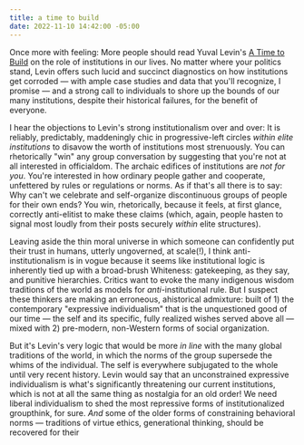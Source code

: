 ```yaml
---
title: a time to build
date: 2022-11-10 14:42:00 -05:00
---
```


Once more with feeling: More people should read Yuval Levin's [A Time to Build](https://www.basicbooks.com/titles/yuval-levin/a-time-to-build/9781541699281/) on the role of institutions in our lives. No matter where your politics stand, Levin offers such lucid and succinct diagnostics on how institutions get corroded — with ample case studies and data that you'll recognize, I promise — and a strong call to individuals to shore up the bounds of our many institutions, despite their historical failures, for the benefit of everyone. 

I hear the objections to Levin's strong institutionalism over and over: It is reliably, predictably, maddeningly chic in progressive-left circles *within elite institutions* to disavow the worth of institutions most strenuously. You can rhetorically "win" any group conversation by suggesting that you're not at all interested in officialdom. The archaic edifices of institutions are *not for you*. You're interested in how ordinary people gather and cooperate, unfettered by rules or regulations or norms. As if that's all there is to say: Why can't we celebrate and self-organize discontinuous groups of people for their own ends? You win, rhetorically, because it feels, at first glance, correctly anti-elitist to make these claims (which, again, people hasten to signal most loudly from their posts securely *within* elite structures). 

Leaving aside the thin moral universe in which someone can confidently put their trust in humans, utterly ungoverned, at scale(!), I think anti-institutionalism is in vogue because it seems like institutional logic is inherently tied up with a broad-brush Whiteness: gatekeeping, as they say, and punitive hierarchies. Critics want to evoke the many indigenous wisdom traditions of the world as models for *anti*-institutional rule. But I suspect these thinkers are making an erroneous, ahistorical admixture: built of 1) the contemporary "expressive individualism" that is the unquestioned good of our time — the self and its specific, fully realized wishes served above all — mixed with 2) pre-modern, non-Western forms of social organization.

But it's Levin's very logic that would be more *in line* with the many global traditions of the world, in which the norms of the group supersede the whims of the individual. The self is everywhere subjugated to the whole  until very recent history. Levin would say that an unconstrained expressive individualism is what's significantly threatening our current institutions, which is not at all the same thing as nostalgia for an old order! We need liberal individualism to shed the most repressive forms of institutionalized groupthink, for sure. *And* some of the older forms of constraining behavioral norms — traditions of virtue ethics, generational thinking,  should be recovered for their 

